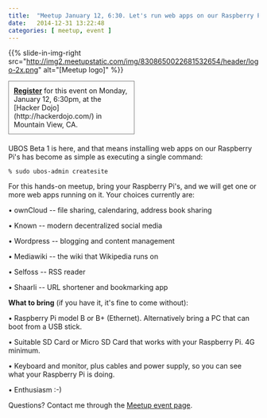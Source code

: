 ```yaml
---
title:  "Meetup January 12, 6:30. Let's run web apps on our Raspberry Pi's"
date:   2014-12-31 13:22:48
categories: [ meetup, event ]
---
```


{{% slide-in-img-right src="http://img2.meetupstatic.com/img/8308650022681532654/header/logo-2x.png" alt="[Meetup logo]" %}}

<div style="border: 1px solid #808080; margin: 0 250px 20px 0; padding: 10px"><b><a href="http://www.meetup.com/uboslinux/events/219520673/">Register</a></b> for this event
on Monday, January 12, 6:30pm, at the
[Hacker Dojo](http://hackerdojo.com/) in Mountain View, CA.</div>

UBOS Beta 1 is here, and that means installing web apps on our Raspberry Pi's has become as simple as executing
a single command:

```
% sudo ubos-admin createsite
```

For this hands-on meetup, bring your Raspberry Pi's, and we will get one or more web apps running on it.
Your choices currently are:

• ownCloud -- file sharing, calendaring, address book sharing

• Known -- modern decentralized social media

• Wordpress -- blogging and content management

• Mediawiki -- the wiki that Wikipedia runs on

• Selfoss -- RSS reader

• Shaarli -- URL shortener and bookmarking app

**What to bring** (if you have it, it's fine to come without):

• Raspberry Pi model B or B+ (Ethernet). Alternatively bring a PC that can boot from a USB stick.

• Suitable SD Card or Micro SD Card that works with your Raspberry Pi. 4G minimum.

• Keyboard and monitor, plus cables and power supply, so you can see what your Raspberry Pi is doing.

• Enthusiasm :-)

Questions? Contact me through the
[Meetup event page](http://www.meetup.com/uboslinux/events/219520673/).

